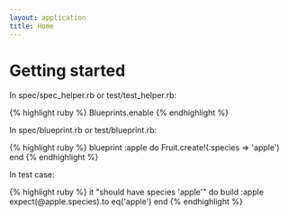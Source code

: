 ```yaml
---
layout: application
title: Home
---
```

 
# Getting started
 
In spec/spec_helper.rb or test/test_helper.rb:

{% highlight ruby %}
Blueprints.enable
{% endhighlight %}

In spec/blueprint.rb or test/blueprint.rb:

{% highlight ruby %}
blueprint :apple do
  Fruit.create!(:species => 'apple')
end
{% endhighlight %}

In test case:

{% highlight ruby %}
it "should have species 'apple'" do
  build :apple
  expect(@apple.species).to eq('apple')
end
{% endhighlight %}
